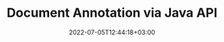 ---
############################# Static ############################
layout: "product"
date: 2022-07-05T12:44:18+03:00
draft: false

product: "Annotation"
product_tag: "annotation"
platform: "Java"
platform_tag: "java"

############################# Head ############################
head_title: "Java Document Annotation API | View & Annotate PDF Word Excel PPTX Images"
head_description: "Java Document Annotation API. View, tag, comment & annotate PDF Word DOCX, Excel XLSX, PPTX, EML EMLX, VSS VSD, OTP, CAD & image file formats."

############################# Header ############################
title: "Document Annotation via Java API"
description: "Build Java Applications with capabilities to View & Annotate PDF, HTML, MS Office and other document formats without installing any external software."
button:
    enable: true
    icon: "fas fa-arrow-down"
    label: "Download Free Trial"
    link: "https://downloads.groupdocs.com/annotation/java"

############################# SubMenu ############################
submenu:
    enable: true
    
    left:
        img_alt: "GroupDocs.Annotation for Java"
        image: "https://www.groupdocs.cloud/templates/groupdocs/images/product-logos/groupdocs-annotation-java.png"
        product: "GroupDocs.Annotation"
        platform: "Java"

    middle:
        button:
            # button loop
            - link: "#overview"
              text: "Overview"

            # button loop
            - link: "#features"
              text: "Features"

            # button loop
            - link: "#support"
              text: "Support"

            # button loop
            - link: "https://products.groupdocs.app/annotation"
              text: "Live Demo"

            # button loop
            - link: "https://purchase.groupdocs.com/pricing/annotation/java"
              text: "Pricing"

    right:
        link_download: "https://downloads.groupdocs.com/annotation"
        link_learn: "https://docs.groupdocs.com/annotation/java/"
        link_buy: "https://purchase.groupdocs.com"

############################# Overview ############################
overview:
    enable: true
    content: |
      GroupDocs.Annotation Java API is a product that allows you to work with annotations in documents on different platforms and operating systems, such as Android, MacOS, Linux, Windows. GroupDocs.Annotation provides a library with simple API that gives many advantages: for example, if you need to keep the data confidential or choose how much power you need to work with the library, or partially change the work with annotations, the library is very lightweight and flexible.

        GroupDocs.Annotation for Java API allows you to work with different types of annotations, which includes: Text, Polyline, Area, Underline, Point, Watermark, Arrow, Ellipse, Text Replacement, Distance, Text Field, Resource Redaction etc. And supports most popular documents formats such as: PDF, HTML, Microsoft Office Word, Excel spreadsheets, PowerPoint presentations, Visio, Outlook emails, images, metafiles, CAD drawing and various other formats. The API provides the ability to get thumbnails of document pages and supports importing and exporting annotation to and from PDF files.

        Using library, you can [add](/annotation/java/bmp/), [edit](/annotation/java/bmp/), [extract](/annotation/java/bmp/) and [delete](/annotation/java/bmp/) annotations from documents, rotate documents, change thumbnails solution and this is not a complete list of all the possibilities. It also offers a comprehensive set of data objects to customize annotation properties as per your requirements within all supported document formats.

        Working with the GroupDocs.Annotation for Java API is very simple and consists of just a few basic steps. At first you need to setup a license, then select the file which you want to work with, then manipulate somehow with document annotations (delete/edit/extract/delete) and save the result. For more information please see product [documentation](https://docs.groupdocs.com/annotation/java/getting-started/) or our [examples](https://github.com/groupdocs-annotation/GroupDocs.Annotation-for-Java) set.

        GroupDocs.Annotation is regularly updated and provides support for its customers, you are always welcome to ask us a questions or send your ideas or tell us about your needs for something new and we will gladly implement it in our new versions.
    tabs:
      enable: true
      
      ## TAB ONE ##
      tab_one:
        description: |
          Following is an overview of GroupDocs.Annotation for Java:
      
        right:
          enable: true
          icon: "fab fa-html5"
          title: "Overview"
          content: |
            * Add Annotations
            * Export Annotations
            * Import Annotations
            * Reply Based Comments
            * Annotation Compatibility
      
      ## TAB TWO ##
      tab_two:
        description: |
          GroupDocs.Annotation for Java supports all popular [document file formats](https://docs.groupdocs.com/annotation/java/supported-document-formats/) including: Microsoft Office, PDF, images and many others.
        left:
          enable: true
          table:
            # table loop
            - title: "Microsoft Office Formats"
              content: |
                * **Word**: [DOC](/annotation/java/doc/), [DOCX](/annotation/java/docx/), [DOCM](/annotation/java/docm/), [DOT](/annotation/java/dot/), [DOTX](/annotation/java/dotx/), [RTF](/annotation/java/rtf/)
                * **Excel**: [XLS](/annotation/java/xls/), [XLSX](/annotation/java/xlsx/), [XLSB](/annotation/java/xlsb/), [XLSM](/annotation/java/xlsm/)
                * **PowerPoint**: [PPT](/annotation/java/ppt/), [PPTX](/annotation/java/pptx/), [PPS](/annotation/java/pps/), [PPSX](/annotation/java/ppsx/), [POTM](/annotation/java/potm/), [POTX](/annotation/java/potx/), [PPSM](/annotation/java/ppsm/), [PPTM](/annotation/java/pptm/), [WMF](/annotation/java/wmf/), [EMF](/annotation/java/emf/)
                * **Outlook**: [EML](/annotation/java/eml/), [EMLX](/annotation/java/emlx/), [MSG](/annotation/java/msg/)
                * **Visio**: [VSS](/annotation/java/vss/), [VST](/annotation/java/vst/), [VSD](/annotation/java/vsd/), [VSDX](/annotation/java/vsdx/), [VSX](/annotation/java/vsx/)

        right:
          enable: true
          table:
            # table loop
            - title: "Other Formats"
              content: |
                * **Portable**: [PDF](/annotation/java/pdf/) (PDF/A-1a, PDF/A-1b, PDF/A-2a)
                * **OpenDocument**: [ODT](/annotation/java/odt/), [ODS](/annotation/java/ods/), [ODP](/annotation/java/odp/)
                * **Images**: [BMP](/annotation/java/bmp/), [JPG](/annotation/java/jpg/), [JPEG](/annotation/java/jpeg/), [TIFF](/annotation/java/tiff/), [TIF](/annotation/java/tif/), [PNG](/annotation/java/png/), [GIF](/annotation/java/gif/), [DCM](/annotation/java/dcm/), [DICOM](/annotation/java/dicom/)
                * **AutoCAD**: [DWG](/annotation/java/dwg/), [DXF](/annotation/java/dxf/), [CAD](/annotation/java/cad/)
                * **Other**: [HTM](/annotation/java/htm/), [HTML](/annotation/java/html/), [CSV](/annotation/java/csv/), [DJVU](/annotation/java/djvu/), [OTP](/annotation/java/otp/), [OTT](/annotation/java/ott/)

      ## TAB THREE ##
      tab_three:
        description: |
          GroupDocs.Annotation for Java supports following Operating Systems, Frameworks & Package Managers:
      
        left:
          enable: true
          table:
            # table loop
            - icon: "fab fa-windows"
              title: "Operating Systems"
              content: |
                * Microsoft Windows Desktop
                * Microsoft Windows Server
                * Linux
                * MacOS

            # table loop
            - icon: "fas fa-code"
              title: "Supported Frameworks"
              content: |
                * Java 7 (1.7) and above

        right:
          enable: true
          table:
            # table loop
            - icon: "fas fa-cogs"
              title: "Development Environments"
              content: |
                * NetBeans
                * IntelliJ IDEA
                * Eclipse
            # table loop
            - icon: "fas fa-tools"
              title: "Build Automation Tool"
              content: |
                * Maven

############################# Features ############################
features:
    enable: true
    title: "GroupDocs.Annotation for Java Features"

    feature:
      # feature loop
      - icon: "fas fa-copy"
        link: "https://docs.groupdocs.com/annotation/java/add-area-annotation/"
        content: "Add Area Annotation in Document and Link Simple & Nested Comments"

      # feature loop
      - icon: "fas fa-eye"
        link: "https://docs.groupdocs.com/annotation/java/add-arrow-annotation/"
        content: "Point to a Particular Content using Arrow Annotation"

      # feature loop
      - icon: "fas fa-bolt"
        link: "https://docs.groupdocs.com/annotation/java/add-watermark-annotation/"
        content: "Set Text Watermarks to PDF, Slides, Excel Worksheets, Images & Diagrams at Angled Position"
      
      # feature loop
      - icon: "fas fa-file-powerpoint"
        link: "https://docs.groupdocs.com/annotation/java/add-point-annotation/"
        content: "Add Popup Comments to any Place in the Document using Point Annotation"

      # feature loop
      - icon: "fas fa-code"
        link: "https://docs.groupdocs.com/annotation/java/add-polyline-annotation/"
        content: "Use Polyline Annotation to Connect Sequence of Line Segments, Arc Segments or both"

      # feature loop
      - icon: "fas fa-cloud"
        link: "https://docs.groupdocs.com/annotation/java/add-ellipse-annotation/"
        content: "Add Ellipse Annotation to PDF, Word Documents, Spreadsheets, Presentations, Diagrams & Images"

      # feature loop
      - icon: "fas fa-remove-format"
        link: https://docs.groupdocs.com/annotation/java/add-watermark-annotation/""
        content: "Add Angled Watermarks for PDF, PowerPoint, Excel, Images & Diagrams"

      # feature loop
      - icon: "fas fa-comment-slash"
        link: "https://docs.groupdocs.com/annotation/java/extract-annotations-from-document/"
        content: "Fetch Coordinates of Text Annotation in Image Representation of a Document"

      # feature loop
      - icon: "fas fa-location-arrow"
        link: "https://docs.groupdocs.com/annotation/java/add-annotation-to-the-document/"
        content: "Underline, Strikethrough or Modify Specific Text in a Document"

      # feature loop
      - icon: "fas fa-border-all"
        link: "https://docs.groupdocs.com/annotation/java/add-annotation-to-the-document/"
        content: "Add Text Stamp or Watermark & Text Field in a Document"

      # feature loop
      - icon: "fas fa-wrench"
        link: "https://docs.groupdocs.com/annotation/net/advanced-usage/"
        content: "Import & Export Annotations among Word Documents & PowerPoint Presentations"

      # feature loop
      - icon: "fas fa-columns"
        link: "https://docs.groupdocs.com/annotation/java/add-annotation-to-the-document/"
        content: "Annotate Excel Spreadsheets with Text, TextReplacement, Watermark & Resource Redaction Annotation types"

      # feature loop
      - icon: "fas fa-file-word"
        link: "https://docs.groupdocs.com/annotation/java/add-annotation-to-the-document/"
        content: "Add Polyline, Strikethrough, Underline or Text Annotations to PowerPoint Presentations and Slides"

      # feature loop
      - icon: "fas fa-envelope"
        link: "https://docs.groupdocs.com/annotation/java/add-point-annotation/"
        content: "Mark Point Annotation in Presentations using X, Y Coordinates"

      # feature loop
      - icon: "fas fa-print"
        link: "https://docs.groupdocs.com/annotation/java/add-point-annotation/"
        content: "Add Strikethrough, Text, Underline or Polyline Annotations to Images"

      # feature loop
      - icon: "fas fa-file-archive"
        link: "https://docs.groupdocs.com/annotation/java/get-file-info/"
        content: "Fetch Document Information & Images for Visio Diagrams, such as VSS & VSD"

      # feature loop
      - icon: "fas fa-file-code"
        link: "https://docs.groupdocs.com/annotation/java/basic-usage/"
        content: "Get Thumbnails of the Document Pages & Work with Multi-page TIFF files"
      
      # feature loop
      - icon: "fas fa-file-excel"
        link: "https://docs.groupdocs.com/annotation/java/get-file-info/"
        content: "Fetch all Annotation of a Document with a Single Function Call"

      # feature loop
      - icon: "fas fa-heading"
        link: "https://docs.groupdocs.com/annotation/java/add-link-annotation/"
        content: "Add Link Annotations to PDF, Word & PowerPoint Presentations"

      # feature loop
      - icon: "fas fa-project-diagram"
        link: "https://docs.groupdocs.com/annotation/java/add-point-annotation/"
        content: "SVG Path Parsing support for PDF, Word, Diagrams, Slides and other major document formats"

      # feature loop
      - icon: "fas fa-cube"
        link: "https://docs.groupdocs.com/annotation/java/technical-support/"
        content: "Support for adding Watermark Annotation to Word documents and cleanup for Text Replacement"

      # feature loop
      - icon: "fab fa-uncharted"
        link: "https://docs.groupdocs.com/annotation/java/technical-support/"
        content: "Shape Processing support in Diagrams for Text Annotations"

      # feature loop
      - icon: "fab fa-uncharted"
        link: "https://docs.groupdocs.com/annotation/java/advanced-usage/"
        content: "Save Time by Caching Page Previews of Documents for Faster Processing"

      # feature loop
      - icon: "fab fa-uncharted"
        link: "https://docs.groupdocs.com/annotation/java/add-annotation-to-the-document/"
        content: "Easily Annotate Word, Excel and PowerPoint Documents even with Older Formats"

      # feature loop
      - icon: "fab fa-uncharted"
        link: "https://docs.groupdocs.com/annotation/java/add-distance-annotation/"
        content: "Display Distance Annotation Captions for Excel, PowerPoint and Diagrams"

############################# Support ############################
support:
    enable: true

############################# Solutions ############################
solutions:
    enable: true
    title: "GroupDocs.Annotation offers document viewing APIs for other popular development environments"

    solution:
        # solution loop
        - img_alt: "GroupDocs.Annotation for .NET"
          image: "https://www.groupdocs.cloud/templates/groupdocs/images/product-logos/groupdocs-annotation-net.png"
          product: "GroupDocs.Annotation"
          platform: ".NET"
          link: "/annotation/net/"

############################# Back to top ###############################
back_to_top:
  enable: true
---